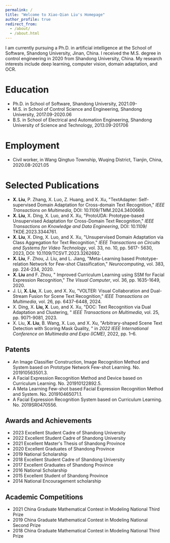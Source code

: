 ```yaml
---
permalink: /
title: "Welcome to Xiao-Qian Liu's Homepage"
author_profile: true
redirect_from: 
  - /about/
  - /about.html
---
```


I am currently pursuing a Ph.D. in artificial intelligence at the School of Software, Shandong University, Jinan, China. I received the M.S. degree in control engineering in 2020 from Shandong University, China. My research interests include deep learning, computer vision, domain adaptation, and OCR.


Education
======
* Ph.D. in School of Software, Shandong University, 2021.09-
* M.S. in School of Control Science and Engineering, Shandong University, 2017.09-2020.06
* B.S. in School of Electrical and Automation Engineering, Shandong University of Science and Technology, 2013.09-201706

Employment
======
* Civil worker, in Wang Qingtuo Township, Wuqing District, Tianjin, China, 2020.08-2021.05

Selected Publications
======
*  **X. Liu**, P. Zhang, X. Luo, Z. Huang, and X. Xu, "TextAdapter: Self-supervised Domain Adaptation for Cross-domain Text Recognition," *IEEE Transactions on Multimedia*, DOI: 10.1109/TMM.2024.3400669.
*  **X. Liu**, X. Ding, X. Luo, and X. Xu, "ProtoUDA: Prototype-based Unsupervised Adaptation for Cross-Domain Text Recognition," *IEEE Transactions on Knowledge and Data Engineering*, DOI: 10.1109/ TKDE.2023.3344761.
*  **X. Liu**, X. Ding, X. Luo, and X. Xu, "Unsupervised Domain Adaptation via Class Aggregation for Text Recognition," *IEEE Transactions on Circuits and Systems for Video Technology*, vol. 33, no. 10, pp. 5617- 5630, 2023, DOI: 10.1109/TCSVT.2023.3262692.
*  **X. Liu**, F. Zhou, J. Liu, and L. Jiang, "Meta-Learning based Prototype-relation Network for Few-shot Classification," *Neurocomputing*, vol. 383, pp. 224-234, 2020.
*  **X. Liu** and F. Zhou, " Improved Curriculum Learning using SSM for Facial Expression Recognition," *The Visual Computer*, vol. 36, pp. 1635-1649, 2020.
*  J. Li, **X. Liu**, X. Luo, and X. Xu, "VOLTER: Visual Collaboration and Dual-Stream Fusion for Scene Text Recognition," *IEEE Transactions on Multimedia*, vol. 26, pp. 6437-6448, 2024.
*  X. Ding, X. **Liu, X**. Luo, and X. Xu, "DOC: Text Recognition via Dual Adaptation and Clustering, " *IEEE Transactions on Multimedia*, vol. 25, pp. 9071-9081, 2023.
*  X. Liu, **X. Liu**, B. Wang, X. Luo, and X. Xu, "Arbitrary-shaped Scene Text Detection with Scoring Mask Quality, " in *2022 IEEE International Conference on Multimedia and Expo (ICME)*, 2022, pp. 1–6.


Patents
------
*  An Image Classifier Construction, Image Recognition Method and System based on Prototype Network Few-shot Learning. No. 201910563501.3.
*  A Facial Expression Recognition Method and Device based on Curriculum Learning. No. 201910122892.5.
*  A Meta Learning Few-shot based Facial Expression Recognition Method and System. No. 201910465071.1.
*  A Facial Expression Recognition System based on Curriculum Learning. No. 2019SR0470556.

Awards and Achievements
------
* 2023   Excellent Student Cadre of Shandong University
* 2022   Excellent Student Cadre of Shandong University
* 2021   Excellent Master's Thesis of Shandong Province
* 2020   Excellent Graduates of Shandong Province
* 2019   National Scholarship
* 2018   Excellent Student Cadre of Shandong University
* 2017   Excellent Graduates of Shandong Province
* 2016   National Scholarship
* 2015   Excellent Student of Shandong Province
* 2014   National Encouragement scholarship

Academic Competitions
------
* 2021   China Graduate Mathematical Contest in Modeling    National Third Prize
* 2019   China Graduate Mathematical Contest in Modeling    National Second Prize
* 2018   China Graduate Mathematical Contest in Modeling    National Third Prize
